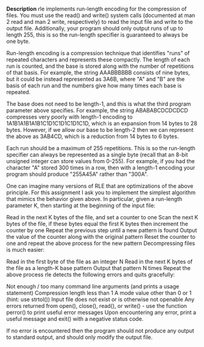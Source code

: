**Description**
rle implements run-length encoding for the compression of files. You must use the read() and write() system calls (documented at man 2 read and man 2 write, respectively) to read the input file and write to the output file. Additionally, your program should only output runs of up to length 255, this is so the run-length specifier is guaranteed to always be one byte.

Run-length encoding is a compression technique that identifies "runs" of repeated characters and represents these compactly. The length of each run is counted, and the base is stored along with the number of repetitions of that basis. For example, the string AAABBBBBB consists of nine bytes, but it could be instead represented as 3A6B, where "A" and "B" are the basis of each run and the numbers give how many times each base is repeated.

The base does not need to be length-1, and this is what the third program parameter above specifies. For example, the string ABABABCDCDCDCD compresses very poorly with length-1 encoding to 1A1B1A1B1A1B1C1D1C1D1C1D1C1D, which is an expansion from 14 bytes to 28 bytes. However, if we allow our base to be length-2 then we can represent the above as 3AB4CD, which is a reduction from 14 bytes to 6 bytes.

Each run should be a maximum of 255 repetitions. This is so the run-length specifier can always be represented as a single byte (recall that an 8-bit unsigned integer can store values from 0-255). For example, if you had the character "A" stored 300 times in a row, then with a length-1 encoding your program should produce "255A45A" rather than "300A".

One can imagine many versions of RLE that are optimizations of the above principle. For this assignment I ask you to implement the simplest algorithm that mimics the behavior given above. In particular, given a run-length parameter K, then starting at the beginning of the input file:

Read in the next K bytes of the file, and set a counter to one
Scan the next K bytes of the file, if these bytes equal the first K bytes then increment the counter by one
Repeat the previous step until a new pattern is found
Output the value of the counter along with the original pattern
Reset the counter to one and repeat the above process for the new pattern
Decompressing files is much easier:

Read in the first byte of the file as an integer N
Read in the next K bytes of the file as a length-K base pattern
Output that pattern N times
Repeat the above process
rle detects the following errors and quits gracefully:

Not enough / too many command line arguments (and prints a usage statement)
Compression length less than 1
A mode value other than 0 or 1 (hint: use strtol())
Input file does not exist or is otherwise not openable
Any errors returned from open(), close(), read(), or write() - use the function perror() to print useful error messages
Upon encountering any error, print a useful message and exit() with a negative status code.

If no error is encountered then the program should not produce any output to standard output, and should only modify the output file.
